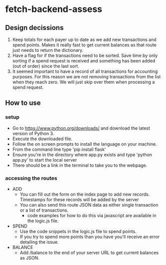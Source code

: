# fetch-backend-assess

## Design decissions
  1. Keep totals for each payer up to date as we add new transactions and spend points. Makes it really fast to get current balances as that route just needs to return the dictionary.
  2. Have a flag for if the transactions need to be sorted. Save time by only sorting if a spend request is received and something has been added (out of order) since the last sort.
  3. It seemed important to have a record of all transactions for accounting purposes. For this reason we are not removing transactions from the list when they reach zero. We will just skip over them when processing a spend request.

## How to use

### setup
  * Go to https://www.python.org/downloads/ and download the latest version of Python 3. 
  * Execute the downloaded file.
  * Follow the on screen prompts to install the language on your machine.
  * From the command line type 'pip install flask'
  * Ensure you're in the directory where app.py exists and type 'python app.py' to start the local server
  * There should be a link in the terminal to take you to the webpage.

### accessing the routes
  * ADD
    * You can fill out the form on the index page to add new records. Timestamps for these records will be added by the server
    * You can also send this route JSON data as either single transaction or a list of transactions.
      * code examples for how to do this via javascript are available in the logic.js file.
  * SPEND
    * Use the code snippets in the logic.js file to spend points.
    * If you try to spend more points than you have you'll receive an error detailing the issue.
  * BALANCE
    * Add /balance to the end of your server URL to get current balances as JSON.

